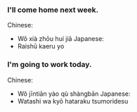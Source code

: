 
### I'll come home next week.
Chinese:
- Wǒ xià zhōu huí jiā
Japanese:
- Raishū kaeru yo

### I'm going to work today.
Chinese:
- Wǒ jīntiān yào qù shàngbān
Japanese:
- Watashi wa kyō hataraku tsumoridesu
